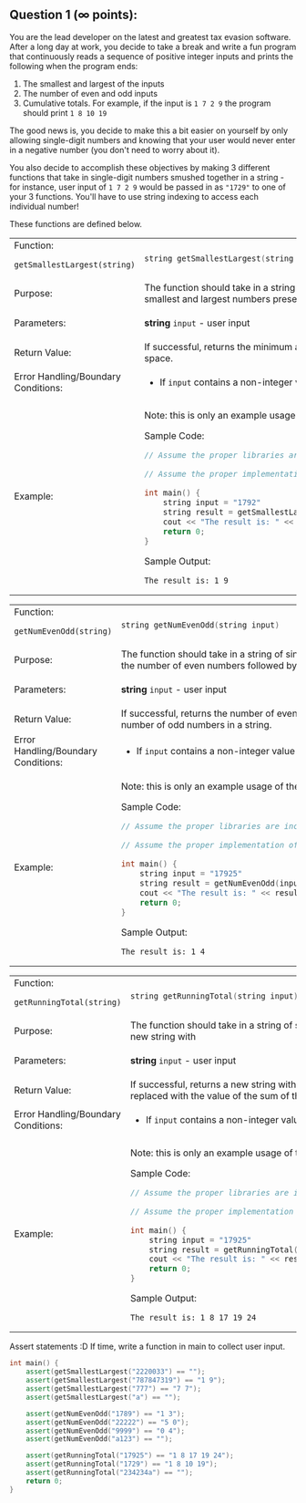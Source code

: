 ## Question 1 (∞ points):

You are the lead developer on the latest and greatest tax evasion software. After a long day at work, you decide to take a break and write a fun program that continuously reads a sequence of positive integer inputs and prints the following when the program ends:  
1. The smallest and largest of the inputs
2. The number of even and odd inputs
3. Cumulative totals. For example, if the input is `1 7 2 9` the program should print `1 8 10 19`

The good news is, you decide to make this a bit easier on yourself by only allowing single-digit numbers and knowing that your user would never enter in a negative number (you don't need to worry about it). 

You also decide to accomplish these objectives by making 3 different functions that take in single-digit numbers smushed together in a string - for instance, user input of `1 7 2 9` would be passed in as `"1729"` to one of your 3 functions. You'll have to use string indexing to access each individual number! 

These functions are defined below.

<table>

<tr>
<td>
Function:

```getSmallestLargest(string)```

</td>
<td>

```cpp
string getSmallestLargest(string input)
```

</td>
</tr>

<tr>
<td>
Purpose:
</td>
<td>
The function should take in a string of single digit numbers and output the smallest and largest numbers present.
</td>
</tr>

<tr>
<td>
Parameters:
</td>
<td>

<b>string</b> ```input``` - user input <br>
</td>
</tr>

<tr>
<td>
Return Value:
</td>
<td>
If successful, returns the minimum and maximum numbers separated by a space.
</td>
</tr>

<tr>
<td>
Error Handling/Boundary Conditions:

</td>
<td>

- If ```input``` contains a non-integer value or 0, return a blank string

</td>
</tr>
<tr>
<td>
Example:
</td>

<td>

Note: this is only an example usage of the function; 

Sample Code:

```cpp
// Assume the proper libraries are included.

// Assume the proper implementation of getSmallestLargest() is included.

int main() {
    string input = "1792"
    string result = getSmallestLargest(input);
    cout << "The result is: " << result << endl;
    return 0;
}
```

Sample Output:
```
The result is: 1 9
```

</td>
</tr>

</table>



<table>

<tr>
<td>
Function:

```getNumEvenOdd(string)```

</td>
<td>

```cpp
string getNumEvenOdd(string input)
```

</td>
</tr>

<tr>
<td>
Purpose:
</td>
<td>
The function should take in a string of single digit numbers and output the number of even numbers followed by the number of odd numbers.
</td>
</tr>

<tr>
<td>
Parameters:
</td>
<td>

<b>string</b> ```input``` - user input <br>
</td>
</tr>

<tr>
<td>
Return Value:
</td>
<td>
If successful, returns the number of even numbers followed by the number of odd numbers in a string.
</td>
</tr>

<tr>
<td>
Error Handling/Boundary Conditions:

</td>
<td>

- If ```input``` contains a non-integer value or 0, return a blank string

</td>
</tr>
<tr>
<td>
Example:
</td>

<td>

Note: this is only an example usage of the function; 

Sample Code:

```cpp
// Assume the proper libraries are included.

// Assume the proper implementation of getNumEvenOdd() is included.

int main() {
    string input = "17925"
    string result = getNumEvenOdd(input);
    cout << "The result is: " << result << endl;
    return 0;
}
```

Sample Output:
```
The result is: 1 4
```

</td>
</tr>

</table>

<table>

<tr>
<td>
Function:

```getRunningTotal(string)```

</td>
<td>

```cpp
string getRunningTotal(string input)
```

</td>
</tr>

<tr>
<td>
Purpose:
</td>
<td>
The function should take in a string of single digit numbers and return a new string with 
</td>
</tr>

<tr>
<td>
Parameters:
</td>
<td>

<b>string</b> ```input``` - user input <br>
</td>
</tr>

<tr>
<td>
Return Value:
</td>
<td>
If successful, returns a new string with each value of the i-th number replaced with the value of the sum of the 0...i-th numbers.
</td>
</tr>

<tr>
<td>
Error Handling/Boundary Conditions:

</td>
<td>

- If ```input``` contains a non-integer value or 0, return a blank string

</td>
</tr>
<tr>
<td>
Example:
</td>

<td>

Note: this is only an example usage of the function; 

Sample Code:

```cpp
// Assume the proper libraries are included.

// Assume the proper implementation of getRunningTotal() is included.

int main() {
    string input = "17925"
    string result = getRunningTotal(input);
    cout << "The result is: " << result << endl;
    return 0;
}
```

Sample Output:
```
The result is: 1 8 17 19 24
```

</td>
</tr>

</table>

Assert statements :D If time, write a function in main to collect user input.
```cpp
int main() {
    assert(getSmallestLargest("2220033") == "");
    assert(getSmallestLargest("787847319") == "1 9");
    assert(getSmallestLargest("777") == "7 7");
    assert(getSmallestLargest("a") == "");

    assert(getNumEvenOdd("1789") == "1 3");
    assert(getNumEvenOdd("22222") == "5 0");
    assert(getNumEvenOdd("9999") == "0 4");
    assert(getNumEvenOdd("a123") == "");

    assert(getRunningTotal("17925") == "1 8 17 19 24");
    assert(getRunningTotal("1729") == "1 8 10 19");
    assert(getRunningTotal("234234a") == "");
    return 0;
}
```